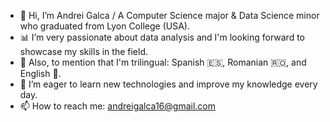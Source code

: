 - 👋 Hi, I’m Andrei Galca / A Computer Science major & Data Science minor who graduated from Lyon College (USA).
- 📊 I’m very passionate about data analysis and I'm looking forward to showcase my skills in the field.
- 👀 Also, to mention that I'm trilingual: Spanish 🇪🇸, Romanian 🇷🇴, and English 🏴󠁧󠁢󠁥󠁮󠁧󠁿.
- 🌱 I’m eager to learn new technologies and improve my knowledge every day.
- 📫 How to reach me: andreigalca16@gmail.com

<!---
AndreiG16/AndreiG16 is a ✨ special ✨ repository because its `README.md` (this file) appears on your GitHub profile.
You can click the Preview link to take a look at your changes.
--->

